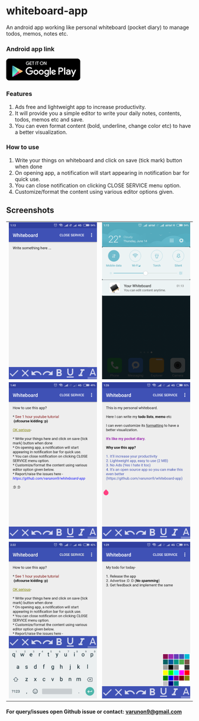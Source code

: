# whiteboard-app
An android app working like personal whiteboard (pocket diary) to manage todos, memos, notes etc.

### Android app link
[![Android App](./screenshots/google-play.png)](https://play.google.com/store/apps/details?id=me.varunon9.whiteboard)

### Features

1. Ads free and lightweight app to increase productivity.
2. It will provide you a simple editor to write your daily notes, contents, todos, memos etc and save.
3. You can even format content (bold, underline, change color etc) to have a better visualization. 

### How to use

1. Write your things on whiteboard and click on save (tick mark) button when done
2. On opening app, a notification will start appearing in notification bar for quick use.
3. You can close notification on clicking CLOSE SERVICE menu option.
4. Customize/format the content using various editor options given. 

## Screenshots
|  |  |
| --- | --- |
|![Initial Screen](./screenshots/initial.png) | ![Notification](./screenshots/notification.png)|
|![How to use Screen](./screenshots/how-to-use.png) | ![Content Screen](./screenshots/content.png)|
|![Typing Screen](./screenshots/keyboard.jpeg) | ![Color selector Screen](./screenshots/color.png)|



#### For query/issues open Github issue or contact: varunon9@gmail.com
